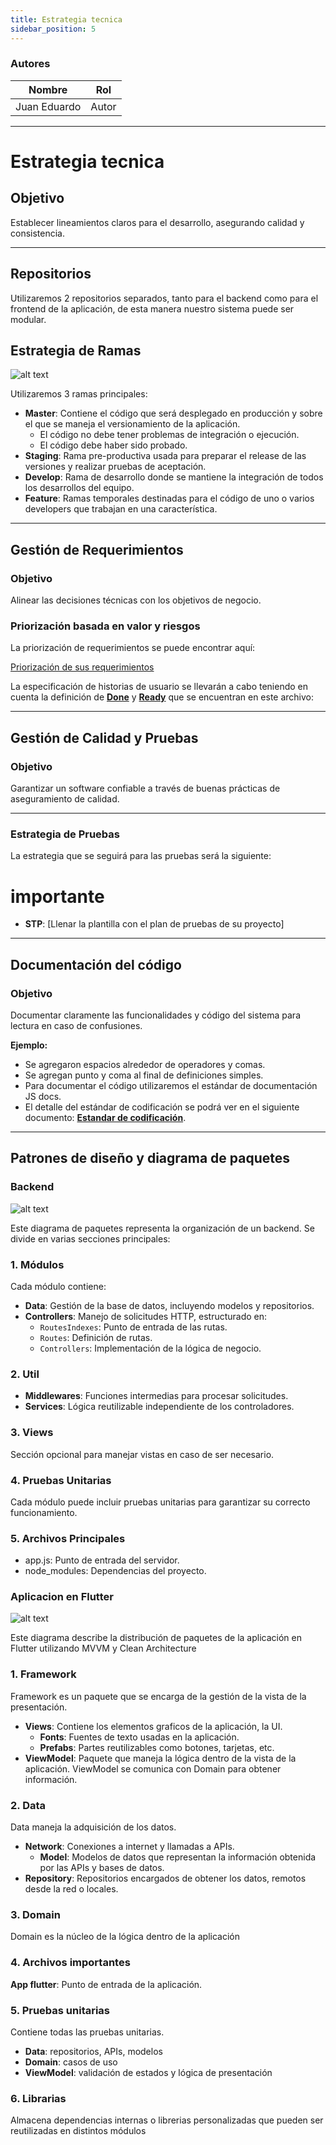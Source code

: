 ```yaml
---
title: Estrategia tecnica
sidebar_position: 5
---
```


### Autores

| Nombre         | Rol   |
| -------------- | ----- |
| Juan Eduardo   | Autor |

---

# Estrategia tecnica

## Objetivo

Establecer lineamientos claros para el desarrollo, asegurando calidad y consistencia.

---

## Repositorios

Utilizaremos 2 repositorios separados, tanto para el backend como para el frontend de la aplicación, de esta manera nuestro sistema puede ser modular.

## Estrategia de Ramas

![alt text](./../../../recursos/Manejo-de-ramas.png)

Utilizaremos 3 ramas principales:

- **Master**: Contiene el código que será desplegado en producción y sobre el que se maneja el versionamiento de la aplicación.
  - El código no debe tener problemas de integración o ejecución.
  - El código debe haber sido probado.
- **Staging**: Rama pre-productiva usada para preparar el release de las versiones y realizar pruebas de aceptación.
- **Develop**: Rama de desarrollo donde se mantiene la integración de todos los desarrollos del equipo.
- **Feature**: Ramas temporales destinadas para el código de uno o varios developers que trabajan en una característica.

---

## Gestión de Requerimientos

### Objetivo

Alinear las decisiones técnicas con los objetivos de negocio.

### Priorización basada en valor y riesgos

La priorización de requerimientos se puede encontrar aquí:

[Priorización de sus requerimientos](https://docs.google.com/spreadsheets/d/1E5J6ugtuWdjWGQqJeEW1vYByL9mUm9-9wHdZaO0a2zE/edit?gid=0#gid=0)



La especificación de historias de usuario se llevarán a cabo teniendo en cuenta la definición de [**Done**](./../../../../docs/definicion-de-done.md) y [**Ready**](./../../../../docs/definicion-de-ready.md) que se encuentran en este archivo:

---

## Gestión de Calidad y Pruebas

### Objetivo

Garantizar un software confiable a través de buenas prácticas de aseguramiento de calidad.

---

### Estrategia de Pruebas

La estrategia que se seguirá para las pruebas será la siguiente:


# importante

- **STP**: [Llenar la plantilla con el plan de pruebas de su proyecto]


---

## Documentación del código

### Objetivo

Documentar claramente las funcionalidades y código del sistema para lectura en caso de confusiones.

**Ejemplo:**

- Se agregaron espacios alrededor de operadores y comas.
- Se agregan punto y coma al final de definiciones simples.
- Para documentar el código utilizaremos el estándar de documentación JS docs.
- El detalle del estándar de codificación se podrá ver en el siguiente documento: [**Estandar de codificación**](./../../../guias/standards/general.md).

---

## Patrones de diseño y diagrama de paquetes

### Backend

![alt text](./../../../recursos/plantilla-diagrama-de-paquetes.png)

Este diagrama de paquetes representa la organización de un backend. Se divide en varias secciones principales:

### 1. Módulos

Cada módulo contiene:

- **Data**: Gestión de la base de datos, incluyendo modelos y repositorios.
- **Controllers**: Manejo de solicitudes HTTP, estructurado en:
  - `RoutesIndexes`: Punto de entrada de las rutas.
  - `Routes`: Definición de rutas.
  - `Controllers`: Implementación de la lógica de negocio.

### 2. Util

- **Middlewares**: Funciones intermedias para procesar solicitudes.
- **Services**: Lógica reutilizable independiente de los controladores.

### 3. Views

Sección opcional para manejar vistas en caso de ser necesario.

### 4. Pruebas Unitarias

Cada módulo puede incluir pruebas unitarias para garantizar su correcto funcionamiento.

### 5. Archivos Principales

- app.js: Punto de entrada del servidor.
- node_modules: Dependencias del proyecto.

### Aplicacion en Flutter

![alt text](Diagrama_de_paquetes.png)

Este diagrama describe la distribución de paquetes de la aplicación en Flutter utilizando MVVM y Clean Architecture

### 1. Framework

Framework es un paquete que se encarga de la gestión de la vista de la presentación.
- **Views**: Contiene los elementos graficos de la aplicación, la UI.
  - **Fonts**: Fuentes de texto usadas en la aplicación.
  - **Prefabs**: Partes reutilizables como botones, tarjetas, etc.
- **ViewModel**: Paquete que maneja la lógica dentro de la vista de la aplicación. ViewModel se comunica con Domain para obtener información.

### 2. Data

Data maneja la adquisición de los datos.
- **Network**: Conexiones a internet y llamadas a APIs.
  - **Model**: Modelos de datos que representan la información obtenida por las APIs y bases de datos.
- **Repository**: Repositorios encargados de obtener los datos, remotos desde la red o locales.

### 3. Domain

Domain es la núcleo de la lógica dentro de la aplicación

### 4. Archivos importantes

**App flutter**: Punto de entrada de la aplicación.

### 5. Pruebas unitarias

Contiene todas las pruebas unitarias.
- **Data**: repositorios, APIs, modelos
- **Domain**: casos de uso
- **ViewModel**: validación de estados y lógica de presentación

### 6. Librarias

Almacena dependencias internas o librerias personalizadas que pueden ser reutilizadas en distintos módulos
